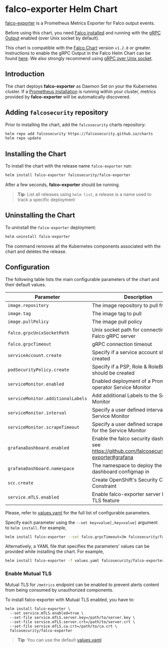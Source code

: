 # falco-exporter Helm Chart

[falco-exporter](https://github.com/falcosecurity/falco-exporter) is a Prometheus Metrics Exporter for Falco output events.

Before using this chart, you need [Falco installed](https://falco.org/docs/installation/) and running with the [gRPC Output](https://falco.org/docs/grpc/) enabled (over Unix socket by default).

This chart is compatible with the [Falco Chart](https://github.com/falcosecurity/charts/tree/master/falco) version `v1.2.0` or greater. Instructions to enable the gRPC Output in the Falco Helm Chart can be found [here](https://github.com/falcosecurity/charts/tree/master/falco#enabling-grpc). We also strongly recommend using [gRPC over Unix socket](https://github.com/falcosecurity/charts/tree/master/falco#grpc-over-unix-socket-default).

## Introduction

The chart deploys **falco-exporter** as Daemon Set on your the Kubernetes cluster. If a [Prometheus installation](https://github.com/helm/charts/tree/master/stable/prometheus) is running within your cluster, metrics provided by **falco-exporter** will be automatically discovered.

## Adding `falcosecurity` repository

Prior to installing the chart, add the `falcosecurity` charts repository:

```bash
helm repo add falcosecurity https://falcosecurity.github.io/charts
helm repo update
```

## Installing the Chart

To install the chart with the release name `falco-exporter` run:

```bash
helm install falco-exporter falcosecurity/falco-exporter
```

After a few seconds, **falco-exporter** should be running.

> **Tip**: List all releases using `helm list`, a release is a name used to track a specific deployment

## Uninstalling the Chart

To uninstall the `falco-exporter` deployment:

```bash
helm uninstall falco-exporter
```

The command removes all the Kubernetes components associated with the chart and deletes the release.

## Configuration

The following table lists the main configurable parameters of the chart and their default values.

| Parameter                         | Description                                                                                      | Default                            |
| --------------------------------- | ------------------------------------------------------------------------------------------------ | ---------------------------------- |
| `image.repository`                | The image repository to pull from                                                                | `falcosecurity/falco-exporter`     |
| `image.tag`                       | The image tag to pull                                                                            | `0.3.0`                            |
| `image.pullPolicy`                | The image pull policy                                                                            | `IfNotPresent`                     |
| `falco.grpcUnixSocketPath`        | Unix socket path for connecting to a Falco gRPC server                                           | `unix:///var/run/falco/falco.sock` |
| `falco.grpcTimeout`               | gRPC connection timeout                                                                          | `2m`                               |
| `serviceAccount.create`           | Specify if a service account should be created                                                   | `true`                             |
| `podSecurityPolicy.create`        | Specify if a PSP, Role & RoleBinding should be created                                           | `false`                            |
| `serviceMonitor.enabled`          | Enabled deployment of a Prometheus operator Service Monitor                                      | `false`                            |
| `serviceMonitor.additionalLabels` | Add additional Labels to the Service Monitor                                                     | `{}`                               |
| `serviceMonitor.interval`         | Specify a user defined interval for the Service Monitor                                          | `""`                               |
| `serviceMonitor.scrapeTimeout`    | Specify a user defined scrape timeout for the Service Monitor                                    | `""`                               |
| `grafanaDashboard.enabled`        | Enable the falco security dashboard, see https://github.com/falcosecurity/falco-exporter#grafana | `false`                            |
| `grafanaDashboard.namespace`      | The namespace to deploy the dashboard configmap in                                               | `default`                          |
| `scc.create`                      | Create OpenShift's Security Context Constraint                                                   | `true`                             |
| `service.mTLS.enabled`            | Enable falco-exporter server Mutual TLS feature                                                  | `false`                          

Please, refer to [values.yaml](./values.yaml) for the full list of configurable parameters.

Specify each parameter using the `--set key=value[,key=value]` argument to `helm install`. For example,

```bash
helm install falco-exporter --set falco.grpcTimeout=3m falcosecurity/falco-exporter
```

Alternatively, a YAML file that specifies the parameters' values can be provided while installing the chart. For example,

```bash
helm install falco-exporter -f values.yaml falcosecurity/falco-exporter
```

### Enable Mutual TLS

Mutual TLS for `/metrics` endpoint can be enabled to prevent alerts content from being consumed by unauthorized components.

To install falco-exporter with Mutual TLS enabled, you have to:

```shell
helm install falco-exporter \
  --set service.mTLS.enabled=true \
  --set-file service.mTLS.server.key=/path/to/server.key \
  --set-file service.mTLS.server.crt=/path/to/server.crt \
  --set-file service.mTLS.ca.crt=/path/to/ca.crt \
  falcosecurity/falco-exporter
```

> **Tip**: You can use the default [values.yaml](values.yaml)
